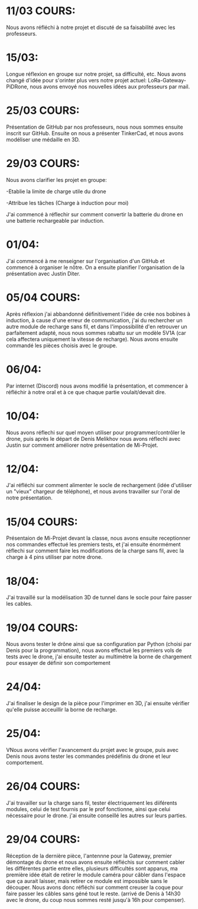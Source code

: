# 11/03 COURS:
Nous avons réfléchi à notre projet et discuté de sa faisabilité avec les professeurs.

# 15/03: 
Longue réflexion en groupe sur notre projet, sa difficulté, etc. Nous avons changé d'idée pour s'orinter plus vers notre projet actuel: LoRa-Gateway-PiDRone, nous avons envoyé nos nouvelles idées aux professeurs par mail.

# 25/03 COURS:
Présentation de GitHub par nos professeurs, nous nous sommes ensuite inscrit sur GitHub. 
Ensuite on nous a présenter TinkerCad, et nous avons modéliser une médaille en 3D.

# 29/03 COURS:
Nous avons clarifier les projet en groupe:

-Etablie la limite de charge utile du drone

-Attribue les tâches (Charge à induction pour moi)

J'ai commencé à réflechir sur comment convertir la batterie du drone en une batterie rechargeable par induction.

# 01/04:
J'ai commencé à me renseigner sur l'organisation d'un GitHub et commencé à organiser le nôtre. 
On a ensuite planifier l'organisation de la présentation avec Justin Diter.

# 05/04 COURS:
Après réflexion j'ai abbandonné définitivement l'idée de crée nos bobines à induction, à cause d'une erreur de communication, j'ai du rechercher un autre module de recharge sans fil, et dans l'impossibilité d'en retrouver un parfaitement adapté, nous nous sommes rabattu sur un modèle 5V1A (car cela affectera uniquement la vitesse de recharge).
Nous avons ensuite commandé les pièces choisis avec le groupe.

# 06/04:
Par internet (Discord) nous avons modifié la présentation, et commencer à réfléchir à notre oral et à ce que chaque partie voulait/devait dire.

# 10/04:
Nous avons réflechi sur quel moyen utiliser pour programmer/contrôler le drone, puis après le départ de Denis Melikhov nous avons réflechi avec Justin sur comment améliorer notre présentation de Mi-Projet.

# 12/04:
J'ai réfléchi sur comment alimenter le socle de rechargement (idée d'utiliser un "vieux" chargeur de téléphone), et nous avons travailler sur l'oral de notre présentation.

# 15/04 COURS:
Présentaion de Mi-Projet devant la classe, nous avons ensuite receptionner nos commandes effectué les premiers tests, et j'ai ensuite énormément réflechi sur comment faire les modifications de la charge sans fil, avec la charge à 4 pins utiliser par notre drone.

# 18/04:
J'ai travaillé sur la modélisation 3D de tunnel dans le socle pour faire passer les cables.

# 19/04 COURS:
Nous avons tester le drône ainsi que sa configuration par Python (choisi par Denis pour la programmation), nous avons effectué les premiers vols de tests avec le drone, j'ai ensuite tester au multimètre la borne de chargement pour essayer de définir son comportement 

# 24/04:
J'ai finaliser le design de la pièce pour l'imprimer en 3D, j'ai ensuite vérifier qu'elle puisse acceuillir la borne de recharge.

# 25/04:
VNous avons vérifier l'avancement du projet avec le groupe, puis avec Denis nous avons tester les commandes prédéfinis du drone et leur comportement.

# 26/04 COURS:
J'ai travailler sur la charge sans fil, tester électriquement les diiférents modules, celui de test fournis par le prof fonctionne, ainsi que celui nécessaire pour le drone. j'ai ensuite conseillé les autres sur leurs parties.

# 29/04 COURS:
Réception de la dernière pièce, l'antennne pour la Gateway, premier démontage du drone et nous avons ensuite réfléchis sur comment cabler les différentes partie entre elles, plusieurs difficultés sont apparus, ma première idée était de retirer le module caméra pour câbler dans l'espace que ça aurait laisser, mais retirer ce module est impossible sans le découper. Nous avons donc réfléchi sur comment creuser la coque pour faire passer les câbles sans géné tout le reste. (arrivé de Denis à 14h30 avec le drone, du coup nous sommes resté jusqu'à 16h pour compenser).
